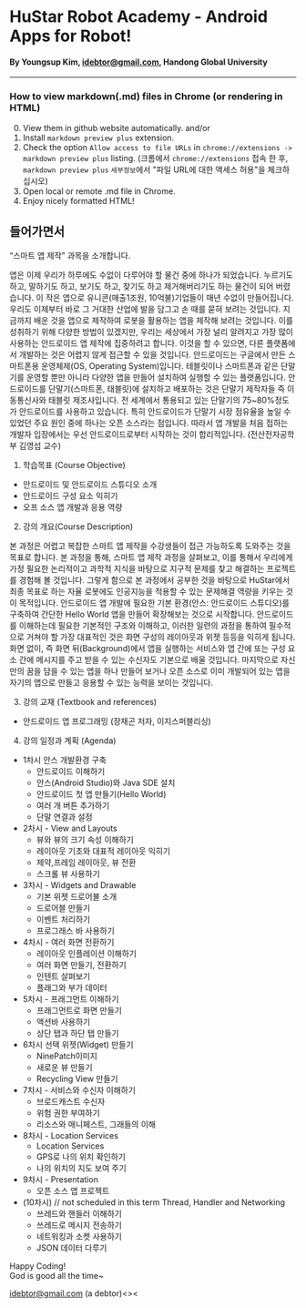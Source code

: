 
# HuStar Robot Academy - Android Apps for Robot!
#### By Youngsup Kim, idebtor@gmail.com, Handong Global University
-------------------------------
### How to view markdown(.md) files in Chrome (or rendering in HTML)
 0. View them in github website automatically.
 and/or
 1. Install `markdown preview plus` extension.
 2. Check the option `Allow access to file URLs` in `chrome://extensions -> markdown preview plus` listing.
    (크롬에서 `chrome://extensions` 접속 한 후, `markdown preview plus` `세부정보`에서 "파일 URL에 대한 액세스 허용"을 체크하십시오)
 3. Open local or remote .md file in Chrome.
 4. Enjoy nicely formatted HTML!

## 들어가면서

“스마트 앱 제작” 과목을 소개합니다.

앱은 이제 우리가 하루에도 수없이 다루어야 할 물건 중에 하나가 되었습니다. 누르기도 하고, 말하기도 하고, 보기도 하고, 찾기도 하고 제거해버리기도 하는 물건이 되어 버렸습니다. 이 작은 앱으로 유니콘(매출1조원, 10억불)기업들이 매년 수없이 만들어집니다. 우리도 이제부터 바로 그 거대한 산업에 발을 담그고 손 때를 묻혀 보려는 것입니다. 지금까지 배운 것을 앱으로 제작하여 로봇을 활용하는 앱을 제작해 보려는 것입니다. 이를 성취하기 위해 다양한 방법이 있겠지만, 우리는 세상에서 가장 널리 알려지고 가장 많이 사용하는 안드로이드 앱 제작에 집중하려고 합니다. 이것을 할 수 있으면, 다른 플랫폼에서 개발하는 것은 어렵지 않게 접근할 수 있을 것입니다.
안드로이드는 구글에서 만든 스마트폰용 운영체제(OS, Operating System)입니다. 테블릿이나 스마트폰과 같은 단말기를 운영할 뿐만 아니라 다양한 앱을 만들어 설치하여 실행할 수 있는 플랫폼입니다. 안드로이드를 단말기(스마트폰, 태블릿)에 설치하고 배포하는 것은 단말기 제작자들 즉 이동통신사와 태블릿 제조사입니다. 전 세계에서 통용되고 있는 단말기의 75~80%정도가 안드로이드를 사용하고 있습니다. 특히 안드로이드가 단말기 시장 점유율을 높일 수 있었던 주요 원인 중에 하나는 오픈 소스라는 점입니다. 따라서 앱 개발을 처음 접하는 개발자 입장에서는 우선 안드로이드로부터 시작하는 것이 합리적입니다.
(전산전자공학부 김영섭 교수)

1.	학습목표 (Course Objective)
  - 안드로이드 및 안드로이드 스튜디오 소개
  - 안드로이드 구성 요소 익히기
  - 오프 소스 앱 개발과 응용 역량

2. 강의 개요(Course Description)

본 과정은 어렵고 복잡한 스마트 앱 제작을 수강생들이 접근 가능하도록 도와주는 것을 목표로 합니다. 본 과정을 통해, 스마트 앱 제작 과정을 살펴보고, 이를 통해서 우리에게 가정 필요한 논리적이고 과학적 지식을 바탕으로 지구적 문제를 찾고 해결하는 프로젝트를 경험해 볼 것입니다. 그렇게 함으로 본 과정에서 공부한 것을 바탕으로 HuStar에서 최종 목표로 하는 자율 로봇에도 인공지능을 적용할 수 있는 문제해결 역량을 키우는 것이 목적입니다.
안드로이드 앱 개발에 필요한 기본 환경(안스: 안드로이드 스튜디오)를 구축하여 간단한 Hello World 앱을 만들어 확장해보는 것으로 시작합니다. 안드로이드를 이해하는데 필요한 기본적인 구조와 이해하고, 이러한 일련의 과정을 통하여 필수적으로 거쳐야 할 가장 대표적인 것은 화면 구성의 레이아웃과 위젯 등등을 익히게 됩니다. 화면 없이, 즉 화면 뒤(Background)에서 앱을 실행하는 서비스와 앱 간에 또는 구성 요소 간에 메시지를 주고 받을 수 있는 수신자도 기본으로 배울 것입니다. 마지막으로 자신 만의 꿈을 담을 수 있는 앱을 하나 만들어 보거나 오픈 소스로 이미 개발되어 있는 앱을 자기의 앱으로 만들고 응용할 수 있는 능력을 보이는 것입니다.

3. 강의 교재 (Textbook and references)
- 안드로이드 앱 프로그래밍 (장재곤 저자, 이지스퍼블리싱)

4. 강의 일정과 계획 (Agenda)

  - 1차시 안스 개발환경 구축
      - 안드로이드 이해하기
      - 안스(Android Studio)와 Java SDE 설치
      -	안드로이드 첫 앱 만들기(Hello World)
      -	여러 개 버튼 추가하기
      -	단말 연결과 설정
  - 2차시 - View and Layouts
      -	뷰와 뷰의 크기 속성 이해하기
      -	레이아웃 기초와 대표적 레이아웃 익히기
      - 제약,프레임 레이아웃, 뷰 전환
      -	스크롤 뷰 사용하기
  - 3차시 - Widgets and Drawable
      -	기본 위젯 드로어불 소개
      -	드로어블 만들기
      -	이벤트 처리하기
      -	프로그래스 바 사용하기
  - 4차시 - 여러 화면 전환하기 
      -	레이아웃 인플레이션 이해하기
      -	여러 화면 만들기, 전환하기
      -	인텐트 살펴보기
      -	플래그와 부가 데이터
  - 5차시 - 프래그먼트 이해하기
      - 프래그먼트로 화면 만들기
      -	액션바 사용하기
      - 상단 탭과 하단 탭 만들기
  - 6차시 선택 위젯(Widget) 만들기
      -	NinePatch이미지
      -	새로운 뷰 만들기
      -	Recycling View 만들기
  - 7차시 - 서비스와 수신자 이해하기
      -	브로드캐스트 수신자
      -	위험 권한 부여하기
      -	리소스와 매니페스트, 그래들의 이해
  - 8차시 - Location Services
      - Location Services
      -	GPS로 나의 위치 확인하기
      -	나의 위치의 지도 보여 주기
  - 9차시 - Presentation
      - 오픈 소스 앱 프로젝트
  - (10차시) // not scheduled in this term
      Thread, Handler and Networking
      -	쓰레드와 핸들러 이해하기
      -	쓰레드로 메시지 전송하기
      -	네트워킹과 소켓 사용하기
      -	JSON 데이터 다루기

Happy Coding!  
God is good all the time~  

idebtor@gmail.com 
(a debtor)<><
